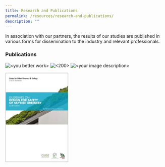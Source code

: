 ```yaml
---
title: Research and Publications
permalink: /resources/research-and-publications/
description: ""
---
```

In association with our partners, the results of our studies are published in various forms for dissemination to the industry and relevant professionals.

### Publications
<img style="width:400px;" alt="<you better work>" src="/images/![](/images/Icons/guidelines%20on%20design%20for%20safety%20of%20skyrise%20greenery_icon.jpg)">

<img style="width:200px;" alt="<200>" src="/images/![](/images/Icons/guidelines%20on%20design%20for%20safety%20of%20skyrise%20greenery_icon.jpg)">

<img style="width:400px;" alt="<your image description>" src="/images/<guidelines on design for safety of skyrise greenery_icon.jpg>">


![](/images/Icons/guidelines%20on%20design%20for%20safety%20of%20skyrise%20greenery_icon.jpg)